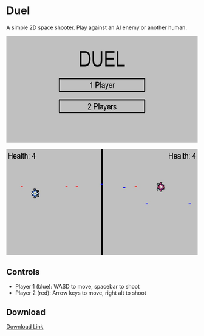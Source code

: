 # Duel
A simple 2D space shooter. Play against an AI enemy or another human.

![](images/mainmenu.jpg)

![](images/ingame.jpg)

## Controls
- Player 1 (blue): WASD to move, spacebar to shoot
- Player 2 (red): Arrow keys to move, right alt to shoot

## Download
[Download Link](https://github.com/justinwon777/duel/releases/)